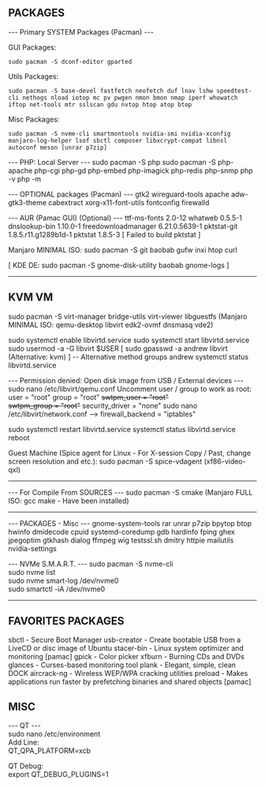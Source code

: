 ## PACKAGES

--- Primary SYSTEM Packages (Pacman) ---

GUI Packages:
```
sudo pacman -S dconf-editor gparted
```

Utils Packages:
```
sudo pacman -S base-devel fastfetch neofetch duf lnav lshw speedtest-cli nethogs nload iotop mc pv pwgen nmon bmon nmap iperf whowatch iftop net-tools mtr sslscan gdu nvtop htop atop btop
```

Misc Packages:
```
sudo pacman -S nvme-cli smartmontools nvidia-smi nvidia-xconfig manjaro-log-helper lsof sbctl composer libxcrypt-compat libnsl autoconf meson [unrar p7zip]
```

--- PHP: Local Server ---
sudo pacman -S php
sudo pacman -S php-apache php-cgi php-gd php-embed php-imagick php-redis php-snmp
php -v
php -m

--- OPTIONAL packages (Pacman) ---
gtk2 wireguard-tools apache adw-gtk3-theme cabextract xorg-x11-font-utils fontconfig firewalld

--- AUR (Pamac GUI) (Optional) ---
ttf-ms-fonts 			2.0-12
whatweb 				0.5.5-1
dnslookup-bin 			1.10.0-1
freedownloadmanager 	6.21.0.5639-1
pktstat-git 			1.8.5.r11.g1289b1d-1
pktstat 				1.8.5-3 [ Failed to build pktstat ]

Manjaro MINIMAL ISO:
sudo pacman -S git baobab gufw inxi htop curl

[ KDE DE: sudo pacman -S gnome-disk-utility baobab gnome-logs ]

___

## KVM VM
sudo pacman -S virt-manager bridge-utils virt-viewer libguestfs
(Manjaro MINIMAL ISO: qemu-desktop libvirt edk2-ovmf dnsmasq vde2)

sudo systemctl enable libvirtd.service
sudo systemctl start libvirtd.service
sudo usermod -a -G libvirt $USER
[ sudo gpasswd -a andrew libvirt (Alternative: kvm) ] -- Alternative method
groups andrew
systemctl status libvirtd.service

--- Permission denied: Open disk image from USB / External devices ---
sudo nano /etc/libvirt/qemu.conf
Uncomment user / group to work as root:
user = "root"
group = "root"
~~swtpm_user = "root"~~  
~~swtpm_group = "root"~~
security_driver = "none"
sudo nano /etc/libvirt/network.conf --> firewall_backend = "iptables"

sudo systemctl restart libvirtd.service
systemctl status libvirtd.service
reboot

Guest Machine (Spice agent for Linux - For X-session
Copy / Past, change screen resolution and etc.):
sudo pacman -S spice-vdagent (xf86-video-qxl)


___


--- For Compile From SOURCES ---
sudo pacman -S cmake (Manjaro FULL ISO: gcc make - Have been installed)

___

--- PACKAGES - Misc ---
gnome-system-tools rar unrar p7zip bpytop btop
hwinfo dmidecode cpuid systemd-coredump gdb hardinfo fping
ghex jpegoptim gtkhash dialog ffmpeg
wig testssl.sh dmitry httpie
mailutils
nvidia-settings

--- NVMe S.M.A.R.T. ---
sudo pacman -S nvme-cli  
sudo nvme list  
sudo nvme smart-log /dev/nvme0  
sudo smartctl -iA /dev/nvme0

____

## FAVORITES PACKAGES
sbctl - Secure Boot Manager
usb-creator - Create bootable USB from a LiveCD or disc image of Ubuntu
stacer-bin - Linux system optimizer and monitoring [pamac]
gpick - Color picker
xfburn -  Burning CDs and DVDs
glances - Curses-based monitoring tool
plank - Elegant, simple, clean DOCK
aircrack-ng - Wireless WEP/WPA cracking utilities
preload - Makes applications run faster by prefetching binaries and shared objects [pamac]

## MISC
--- QT ---  
sudo nano /etc/environment  
Add Line:  
QT_QPA_PLATFORM=xcb

QT Debug:  
export QT_DEBUG_PLUGINS=1

